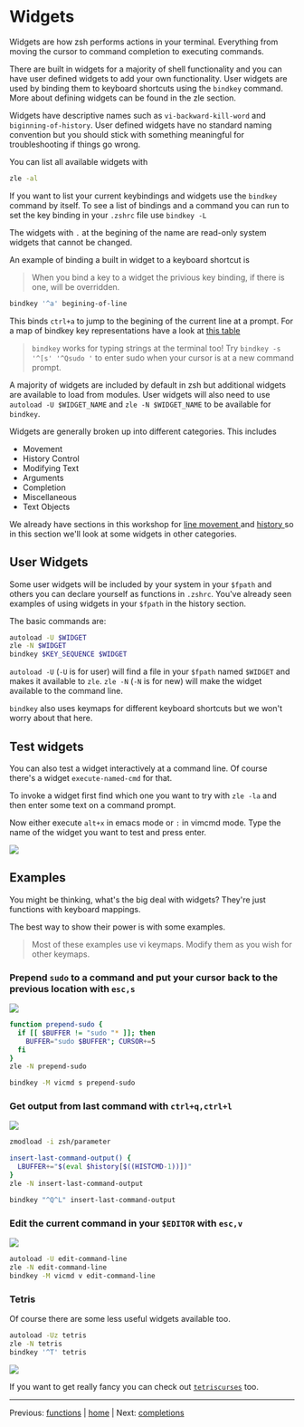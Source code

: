 # Widgets

Widgets are how zsh performs actions in your terminal.
Everything from moving the cursor to command completion to executing commands.

There are built in widgets for a majority of shell functionality and you can have user defined widgets to add your own functionality.
User widgets are used by binding them to keyboard shortcuts using the `bindkey` command.
More about defining widgets can be found in the zle section.

Widgets have descriptive names such as `vi-backward-kill-word` and `biginning-of-history`.
User defined widgets have no standard naming convention but you should stick with something meaningful for troubleshooting if things go wrong.

You can list all available widgets with
```bash
zle -al
```

If you want to list your current keybindings and widgets use the `bindkey` command by itself.
To see a list of bindings and a command you can run to set the key binding in your `.zshrc` file use `bindkey -L`

The widgets with `.` at the begining of the name are read-only system widgets that cannot be changed.

An example of binding a built in widget to a keyboard shortcut is

> When you bind a key to a widget the privious key binding, if there is one, will be overridden.

```bash
bindkey '^a' begining-of-line
```

This binds `ctrl+a` to jump to the begining of the current line at a prompt.
For a map of bindkey key representations have a look at [this table](bindkey.md)

> `bindkey` works for typing strings at the terminal too!
> Try `bindkey -s '^[s' '^Qsudo '` to enter sudo when your cursor is at a new command prompt.

A majority of widgets are included by default in zsh but additional widgets are available to load from modules.
User widgets will also need to use `autoload -U $WIDGET_NAME` and `zle -N $WIDGET_NAME` to be available for `bindkey`.

Widgets are generally broken up into different categories.
This includes
* Movement
* History Control
* Modifying Text
* Arguments
* Completion
* Miscellaneous
* Text Objects

We already have sections in this workshop for [ line movement ]( ../usage/line_movement.md ) and [ history ]( ../config/history.md ) so in this section we'll look at some widgets in other categories.

## User Widgets

Some user widgets will be included by your system in your `$fpath` and others you can declare yourself as functions in `.zshrc`.
You've already seen examples of using widgets in your `$fpath` in the history section.

The basic commands are:

```bash
autoload -U $WIDGET
zle -N $WIDGET
bindkey $KEY_SEQUENCE $WIDGET
```

`autoload -U` (`-U` is for user) will find a file in your `$fpath` named `$WIDGET` and makes it available to `zle`.
`zle -N` (`-N` is for new) will make the widget available to the command line.

`bindkey` also uses keymaps for different keyboard shortcuts but we won't worry about that here.

## Test widgets

You can also test a widget interactively at a command line.
Of course there's a widget `execute-named-cmd` for that.

To invoke a widget first find which one you want to try with `zle -la` and then enter some text on a command prompt.

Now either execute `alt+x` in emacs mode or `:` in vimcmd mode.
Type the name of the widget you want to test and press enter.

![](../../img/execute-named-cmd.gif)

## Examples

You might be thinking, what's the big deal with widgets?
They're just functions with keyboard mappings.

The best way to show their power is with some examples.

> Most of these examples use vi keymaps.
> Modify them as you wish for other keymaps.

### Prepend `sudo` to a command and put your cursor back to the previous location with `esc,s`

![](../../img/prepend-sudo.gif)

```bash
function prepend-sudo {
  if [[ $BUFFER != "sudo "* ]]; then
    BUFFER="sudo $BUFFER"; CURSOR+=5
  fi
}
zle -N prepend-sudo

bindkey -M vicmd s prepend-sudo
```

### Get output from last command with `ctrl+q,ctrl+l`

![](../../img/last-command.gif)

```bash
zmodload -i zsh/parameter

insert-last-command-output() {
  LBUFFER+="$(eval $history[$((HISTCMD-1))])"
}
zle -N insert-last-command-output

bindkey "^Q^L" insert-last-command-output
```

### Edit the current command in your `$EDITOR` with `esc,v`

![](../../img/edit-command.gif)

```bash
autoload -U edit-command-line
zle -N edit-command-line
bindkey -M vicmd v edit-command-line
```

### Tetris

Of course there are some less useful widgets available too.

```bash
autoload -Uz tetris
zle -N tetris
bindkey '^T' tetris
```

![](../../img/tetris.gif)

If you want to get really fancy you can check out [`tetriscurses`](https://github.com/zsh-users/zsh/blob/master/Functions/Misc/tetriscurses) too.

---

Previous: [functions](functions.md) | [home](../../README.md) | Next: [completions](completions.md)

